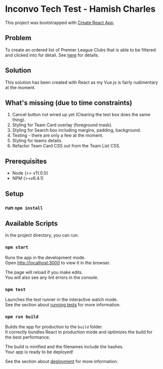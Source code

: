 # Inconvo Tech Test - Hamish Charles

This project was bootstrapped with [Create React App](https://github.com/facebook/create-react-app).

## Problem
To create an ordered list of Premier League Clubs that is able to be filtered and clicked into for detail. See [here](https://docs.google.com/document/d/1C1rFtH5xxoaNx7ztY1VCA-HSfsUw6NKcbFMaxK2z9hE/edit?usp=sharing) for details.

## Solution
This solution has been created with React as my Vue.js is fairly rudimentary at the moment.

## What's missing (due to time constraints)
1. Cancel button not wired up yet (Clearing the text box does the same thing).
2. Styling for Team Card overlay (foreground mask).
3. Styling for Search box including margins, padding, background.
4. Testing - there are only a few at the moment.
5. Styling for teams details.
6. Refactor Team Card CSS out from the Team List CSS.


## Prerequisites
 - Node (>= v11.0.0)
 - NPM (>=v6.4.1)

## Setup
### run `npm install`

## Available Scripts

In the project directory, you can run:

### `npm start`

Runs the app in the development mode.<br>
Open [http://localhost:3000](http://localhost:3000) to view it in the browser.

The page will reload if you make edits.<br>
You will also see any lint errors in the console.

### `npm test`

Launches the test runner in the interactive watch mode.<br>
See the section about [running tests](https://facebook.github.io/create-react-app/docs/running-tests) for more information.

### `npm run build`

Builds the app for production to the `build` folder.<br>
It correctly bundles React in production mode and optimizes the build for the best performance.

The build is minified and the filenames include the hashes.<br>
Your app is ready to be deployed!

See the section about [deployment](https://facebook.github.io/create-react-app/docs/deployment) for more information.


